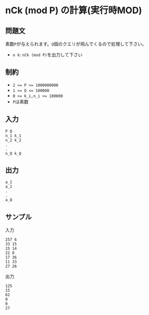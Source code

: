 # nCk (mod P) の計算(実行時MOD)

## 問題文

素数`P`が与えられます。`Q`個のクエリが飛んでくるので処理して下さい。
- `n k`: `nCk (mod P)`を出力して下さい

## 制約

- `2 <= P <= 1000000000`
- `1 <= Q <= 100000`
- `0 <= k_i,n_i <= 100000`
- `P`は素数

## 入力

```
P Q
n_1 k_1
n_2 k_2
.
.
n_Q k_Q
```

## 出力

```
a_1
a_2
.
.
a_Q
```

## サンプル

入力
```
257 6
33 15
15 14
22 8
17 36
11 33
27 26
```

出力
```
125
15
62
0
0
27
```
